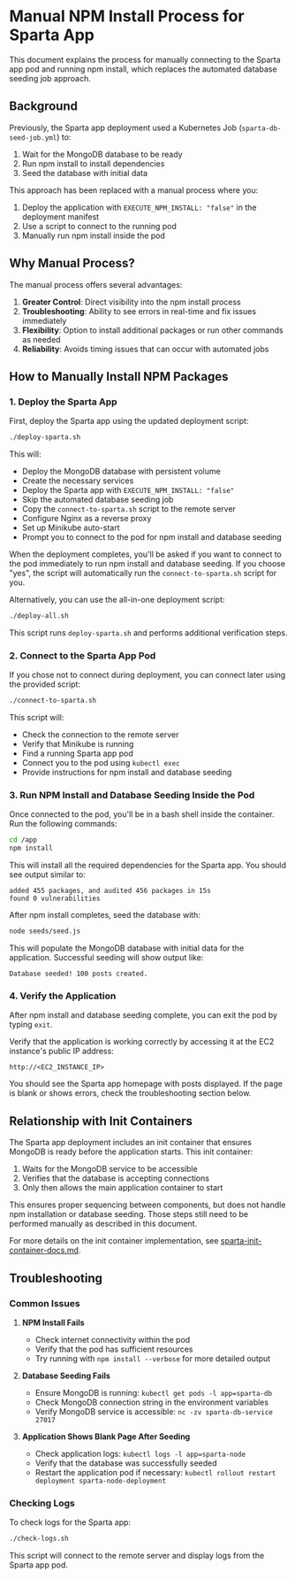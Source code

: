 # Manual NPM Install Process for Sparta App

This document explains the process for manually connecting to the Sparta app pod and running npm install, which replaces the automated database seeding job approach.

## Background

Previously, the Sparta app deployment used a Kubernetes Job (`sparta-db-seed-job.yml`) to:
1. Wait for the MongoDB database to be ready
2. Run npm install to install dependencies
3. Seed the database with initial data

This approach has been replaced with a manual process where you:
1. Deploy the application with `EXECUTE_NPM_INSTALL: "false"` in the deployment manifest
2. Use a script to connect to the running pod
3. Manually run npm install inside the pod

## Why Manual Process?

The manual process offers several advantages:
1. **Greater Control**: Direct visibility into the npm install process
2. **Troubleshooting**: Ability to see errors in real-time and fix issues immediately
3. **Flexibility**: Option to install additional packages or run other commands as needed
4. **Reliability**: Avoids timing issues that can occur with automated jobs

## How to Manually Install NPM Packages

### 1. Deploy the Sparta App

First, deploy the Sparta app using the updated deployment script:

```bash
./deploy-sparta.sh
```

This will:
- Deploy the MongoDB database with persistent volume
- Create the necessary services
- Deploy the Sparta app with `EXECUTE_NPM_INSTALL: "false"`
- Skip the automated database seeding job
- Copy the `connect-to-sparta.sh` script to the remote server
- Configure Nginx as a reverse proxy
- Set up Minikube auto-start
- Prompt you to connect to the pod for npm install and database seeding

When the deployment completes, you'll be asked if you want to connect to the pod immediately to run npm install and database seeding. If you choose "yes", the script will automatically run the `connect-to-sparta.sh` script for you.

Alternatively, you can use the all-in-one deployment script:

```bash
./deploy-all.sh
```

This script runs `deploy-sparta.sh` and performs additional verification steps.

### 2. Connect to the Sparta App Pod

If you chose not to connect during deployment, you can connect later using the provided script:

```bash
./connect-to-sparta.sh
```

This script will:
- Check the connection to the remote server
- Verify that Minikube is running
- Find a running Sparta app pod
- Connect you to the pod using `kubectl exec`
- Provide instructions for npm install and database seeding

### 3. Run NPM Install and Database Seeding Inside the Pod

Once connected to the pod, you'll be in a bash shell inside the container. Run the following commands:

```bash
cd /app
npm install
```

This will install all the required dependencies for the Sparta app. You should see output similar to:

```
added 455 packages, and audited 456 packages in 15s
found 0 vulnerabilities
```

After npm install completes, seed the database with:

```bash
node seeds/seed.js
```

This will populate the MongoDB database with initial data for the application. Successful seeding will show output like:

```
Database seeded! 100 posts created.
```

### 4. Verify the Application

After npm install and database seeding complete, you can exit the pod by typing `exit`.

Verify that the application is working correctly by accessing it at the EC2 instance's public IP address:

```
http://<EC2_INSTANCE_IP>
```

You should see the Sparta app homepage with posts displayed. If the page is blank or shows errors, check the troubleshooting section below.

## Relationship with Init Containers

The Sparta app deployment includes an init container that ensures MongoDB is ready before the application starts. This init container:

1. Waits for the MongoDB service to be accessible
2. Verifies that the database is accepting connections
3. Only then allows the main application container to start

This ensures proper sequencing between components, but does not handle npm installation or database seeding. Those steps still need to be performed manually as described in this document.

For more details on the init container implementation, see [sparta-init-container-docs.md](sparta-init-container-docs.md).

## Troubleshooting

### Common Issues

1. **NPM Install Fails**
   - Check internet connectivity within the pod
   - Verify that the pod has sufficient resources
   - Try running with `npm install --verbose` for more detailed output

2. **Database Seeding Fails**
   - Ensure MongoDB is running: `kubectl get pods -l app=sparta-db`
   - Check MongoDB connection string in the environment variables
   - Verify MongoDB service is accessible: `nc -zv sparta-db-service 27017`

3. **Application Shows Blank Page After Seeding**
   - Check application logs: `kubectl logs -l app=sparta-node`
   - Verify that the database was successfully seeded
   - Restart the application pod if necessary: `kubectl rollout restart deployment sparta-node-deployment`

### Checking Logs

To check logs for the Sparta app:

```bash
./check-logs.sh
```

This script will connect to the remote server and display logs from the Sparta app pod.
